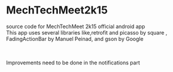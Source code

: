 # MechTechMeet2k15
source code for MechTechMeet 2k15 official android app
<br/>This app uses several libraries like,retrofit and picasso by square ,
FadingActionBar by Manuel Peinad, and gson by Google

<br/><br/>
Improvements need to be done in the notifications part
